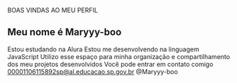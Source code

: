 BOAS VINDAS AO MEU PERFIL
##  Meu nome é Maryyy-boo
Estou estudando na Alura
Estou me desenvolvendo na linguagem JavaScript
Utilizo esse espaço para minha organização e compartilhamento dos meu projetos desenvolvidos
Você pode entrar em contato comigo
00001106115892sp@al.educacao.sp.gov.br
@Maryyy-boo
